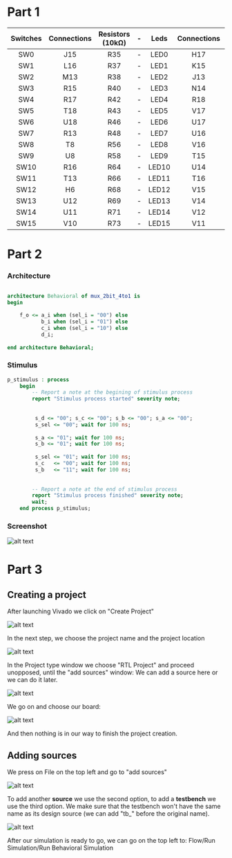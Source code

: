 # Part 1 

| **Switches** | **Connections** | **Resistors (10kΩ)** |-| **Leds** | **Connections** | **Resistors (330Ω)** |
| :-: | :-: | :-: | :-: | :-: | :-: | :-: |
| SW0 | J15 | R35 |-| LED0 | H17 | R33 |
| SW1 | L16 | R37 |-| LED1 | K15 | R34 |
| SW2 | M13 | R38 |-| LED2 | J13 | R36 |
| SW3 | R15 | R40 |-| LED3 | N14 | R39 |
| SW4 | R17 | R42 |-| LED4 | R18 | R41 |
| SW5 | T18 | R43 |-| LED5 | V17 | R44 |
| SW6 | U18 | R46 |-| LED6 | U17 | R47 |
| SW7 | R13 | R48 |-| LED7 | U16 | R50 |
| SW8 | T8 | R56 |-| LED8 | V16 | R52 | 
| SW9 | U8 | R58 |-| LED9 | T15 | R54 | 
| SW10 | R16 | R64 |-| LED10 | U14 | R57 | 
| SW11 | T13 | R66 |-| LED11 | T16 | R65 | 
| SW12 | H6 | R68 |-| LED12 | V15 | R67 | 
| SW13 | U12 | R69 |-| LED13 | V14 | R70 | 
| SW14 | U11 | R71 |-| LED14 | V12 | R72 | 
| SW15 | V10 | R73 |-| LED15 | V11 | R74 | 


# Part 2

### Architecture

```vhdl

architecture Behavioral of mux_2bit_4to1 is
begin

    f_o <= a_i when (sel_i = "00") else
           b_i when (sel_i = "01") else
           c_i when (sel_i = "10") else
           d_i;
           
end architecture Behavioral;
```

### Stimulus

```vhdl
p_stimulus : process
    begin
        -- Report a note at the begining of stimulus process
        report "Stimulus process started" severity note;
        
        
         s_d <= "00"; s_c <= "00"; s_b <= "00"; s_a <= "00";
         s_sel <= "00"; wait for 100 ns;    
         
         s_a <= "01"; wait for 100 ns;
         s_b <= "01"; wait for 100 ns; 
         
         s_sel <= "01"; wait for 100 ns;
         s_c   <= "00"; wait for 100 ns;   
         s_b   <= "11"; wait for 100 ns;
        
        
        -- Report a note at the end of stimulus process
        report "Stimulus process finished" severity note;
        wait;
    end process p_stimulus;
```
### Screenshot

![alt text](Images/Screenshot.PNG)

# Part 3

## Creating a project

After launching Vivado we click on "Create Project"

![alt text](Images/Guide1.PNG)

In the next step, we choose the project name and the project location

![alt text](Images/Guide2.PNG)

In the Project type window we choose "RTL Project" and proceed unopposed, until the "add sources" window:
We can add a source here or we can do it later.

![alt text](Images/Guide4.PNG)

We go on and choose our board:

![alt text](Images/Guide5.PNG)

And then nothing is in our way to finish the project creation.

## Adding sources 

We press on File on the top left and go to "add sources"

![alt text](Images/Guide6.PNG)

To add another **source** we use the second option, to add a **testbench** we use the third option.
We make sure that the testbench won't have the same name as its design source (we can add "tb_" before the original name).

![alt text](Images/Guide8.PNG)

After our simulation is ready to go, we can go on the top left to: Flow/Run Simulation/Run Behavioral Simulation 


